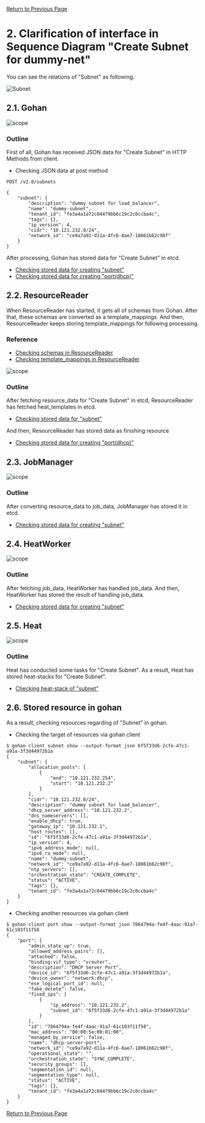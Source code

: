[Return to Previous Page](00_load_balancer.md)

# 2. Clarification of interface in Sequence Diagram "Create Subnet for dummy-net"
You can see the relations of "Subnet" as following.

![Subnet](resource/gohan_investigate_for_loadbalancer.003.png)


## 2.1. Gohan

![scope](../images/ESI_Sequence_diagram.002.png)

### Outline
First of all, Gohan has received JSON data for "Create Subnet" in HTTP Methods from client.

* Checking JSON data at post method
```
POST /v2.0/subnets
```
```
{
    "subnet": {
        "description": "dummy subnet for load_balancer",
        "name": "dummy-subnet",
        "tenant_id": "fe3a4a1a72c04479bb6c19c2c0ccba4c",
        "tags": {},
        "ip_version": 4,
        "cidr": "10.121.232.0/24",
        "network_id": "ce9a7a92-d11a-4fc6-8ae7-18061b62c98f"
    }
}
```
After processing, Gohan has stored data for "Create Subnet" in etcd.

* [Checking stored data for creating "subnet"](stored_in_etcd/01_Gohan/CreateSubnet1_01.md)
* [Checking stored data for creating "port(dhcp)"](stored_in_etcd/01_Gohan/CreateSubnet1_02.md)


## 2.2. ResourceReader
When ResourceReader has started, it gets all of schemas from Gohan.
After that, these schemas are converted as a template_mappings.
And then, ResourceReader keeps storing template_mappings for following processing.

### Reference
* [Checking schemas in ResourceReader](../memo/schemas.txt)
* [Checking template_mappings in ResourceReader](../memo/template_mappings.md)

![scope](../images/ESI_Sequence_diagram.003.png)

### Outline
After fetching resource_data for "Create Subnet" in etcd, ResourceReader has fetched heat_templates in etcd.

* [Checking stored data for "subnet"](../heat_template/subnet.md)

And then, ResourceReader has stored data as finishing resource

* [Checking stored data for creating "port(dhcp)"](stored_in_etcd/00_ResourceReader/CreateSubnet1_02.md)


## 2.3. JobManager

![scope](../images/ESI_Sequence_diagram.004.png)

### Outline
After converting resource_data to job_data, JobManager has stored it in etcd.

* [Checking stored data for creating "subnet"](stored_in_etcd/02_JobManager/CreateSubnet1_01.md)


## 2.4. HeatWorker

![scope](../images/ESI_Sequence_diagram.005.png)

### Outline
After fetching job_data, HeatWorker has handled job_data.
And then, HeatWorker has stored the result of handling job_data.

* [Checking stored data for creating "subnet"](stored_in_etcd/03_HeatWorker/CreateSubnet1_01.md)


## 2.5. Heat

![scope](../images/ESI_Sequence_diagram.006.png)

### Outline
Heat has conducted some tasks for "Create Subnet".
As a result, Heat has stored heat-stacks for "Create Subnet".

* [Checking heat-stack of "subnet"](heat-stack/CreateSubnet1_01.md)


## 2.6. Stored resource in gohan
As a result, checking resources regarding of "Subnet" in gohan.

* Checking the target of resources via gohan client
```
$ gohan client subnet show --output-format json 6f5f33d6-2cfe-47c1-a91a-3f3d44972b1a
{
    "subnet": {
        "allocation_pools": [
            {
                "end": "10.121.232.254",
                "start": "10.121.232.2"
            }
        ],
        "cidr": "10.121.232.0/24",
        "description": "dummy subnet for load_balancer",
        "dhcp_server_address": "10.121.232.2",
        "dns_nameservers": [],
        "enable_dhcp": true,
        "gateway_ip": "10.121.232.1",
        "host_routes": [],
        "id": "6f5f33d6-2cfe-47c1-a91a-3f3d44972b1a",
        "ip_version": 4,
        "ipv6_address_mode": null,
        "ipv6_ra_mode": null,
        "name": "dummy-subnet",
        "network_id": "ce9a7a92-d11a-4fc6-8ae7-18061b62c98f",
        "ntp_servers": [],
        "orchestration_state": "CREATE_COMPLETE",
        "status": "ACTIVE",
        "tags": {},
        "tenant_id": "fe3a4a1a72c04479bb6c19c2c0ccba4c"
    }
}
```
* Checking another resources via gohan client
```
$ gohan client port show --output-format json 7864794a-fe4f-4aac-91a7-61c103f11f58
{
    "port": {
        "admin_state_up": true,
        "allowed_address_pairs": [],
        "attached": false,
        "binding:vif_type": "vrouter",
        "description": "DHCP Server Port",
        "device_id": "6f5f33d6-2cfe-47c1-a91a-3f3d44972b1a",
        "device_owner": "network:dhcp",
        "ese_logical_port_id": null,
        "fake_delete": false,
        "fixed_ips": [
            {
                "ip_address": "10.121.232.2",
                "subnet_id": "6f5f33d6-2cfe-47c1-a91a-3f3d44972b1a"
            }
        ],
        "id": "7864794a-fe4f-4aac-91a7-61c103f11f58",
        "mac_address": "00:00:5e:00:01:00",
        "managed_by_service": false,
        "name": "dhcp-server-port",
        "network_id": "ce9a7a92-d11a-4fc6-8ae7-18061b62c98f",
        "operational_state": "",
        "orchestration_state": "SYNC_COMPLETE",
        "security_groups": [],
        "segmentation_id": null,
        "segmentation_type": null,
        "status": "ACTIVE",
        "tags": {},
        "tenant_id": "fe3a4a1a72c04479bb6c19c2c0ccba4c"
    }
}
```

[Return to Previous Page](00_load_balancer.md)
